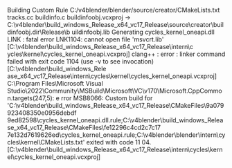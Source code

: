   Building Custom Rule C:/v4blender/blender/source/creator/CMakeLists.txt
  tracks.cc
  buildinfo.c
  buildinfoobj.vcxproj -> C:\v4blender\build_windows_Release_x64_vc17_Release\source\creator\buildinfoobj.dir\Release\b
  uildinfoobj.lib
  Generating cycles_kernel_oneapi.dll
LINK : fatal error LNK1104: cannot open file 'msvcrt.lib' [C:\v4blender\build_windows_Release_x64_vc17_Release\intern\c
ycles\kernel\cycles_kernel_oneapi.vcxproj]
clang++ : error : linker command failed with exit code 1104 (use -v to see invocation) [C:\v4blender\build_windows_Rele
ase_x64_vc17_Release\intern\cycles\kernel\cycles_kernel_oneapi.vcxproj]
C:\Program Files\Microsoft Visual Studio\2022\Community\MSBuild\Microsoft\VC\v170\Microsoft.CppCommon.targets(247,5): e
rror MSB8066: Custom build for 'C:\v4blender\build_windows_Release_x64_vc17_Release\CMakeFiles\9a079923408350e0956debdf
9ed82598\cycles_kernel_oneapi.dll.rule;C:\v4blender\build_windows_Release_x64_vc17_Release\CMakeFiles\fe12296c4cd2c7c17
7e132d7619626ed\cycles_kernel_oneapi.rule;C:\v4blender\blender\intern\cycles\kernel\CMakeLists.txt' exited with code 11
04. [C:\v4blender\build_windows_Release_x64_vc17_Release\intern\cycles\kernel\cycles_kernel_oneapi.vcxproj]
